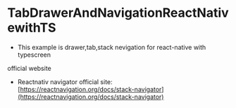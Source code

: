 # TabDrawerAndNavigationReactNativewithTS

- This example is drawer,tab,stack nevigation for react-native with typescreen




official website


- Reactnativ navigator official site:
[https://reactnavigation.org/docs/stack-navigator](https://reactnavigation.org/docs/stack-navigator)
